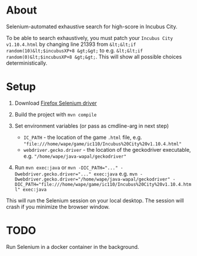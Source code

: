 # About

Selenium-automated exhaustive search for high-score in Incubus City.

To be able to search exhaustively,
you must patch your `Incubus City v1.10.4.html`
by changing line 21393
from `&lt;&lt;if random(10)&lt;$incubusXP+8 &gt;&gt;`
to e.g. `&lt;&lt;if random(0)&lt;$incubusXP+8 &gt;&gt;`.
This will show all possible choices deterministically.

# Setup

1. Download [Firefox Selenium driver](https://github.com/mozilla/geckodriver)
2. Build the project with `mvn compile`
3. Set environment variables (or pass as cmdline-arg in next step)

   - `IC_PATH` - the location of the game `.html` file, e.g. `"file:///home/wape/game/ic110/Incubus%20City%20v1.10.4.html"`
   - `webdriver.gecko.driver` - the location of the geckodriver executable, e.g. `"/home/wape/java-wapal/geckodriver"`

4. Run `mvn exec:java` 
   or `mvn -DIC_PATH="..." -Dwebdriver.gecko.driver="..." exec:java`
   e.g. `mvn -Dwebdriver.gecko.driver="/home/wape/java-wapal/geckodriver" -DIC_PATH="file:///home/wape/game/ic110/Incubus%20City%20v1.10.4.html" exec:java`

This will run the Selenium session on your local desktop.
The session will crash if you minimize the browser window.

# TODO

Run Selenium in a docker container in the background.